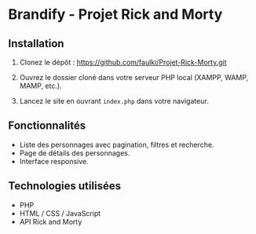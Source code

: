 # Brandify - Projet Rick and Morty

## Installation

1. Clonez le dépôt : https://github.com/faulki/Projet-Rick-Morty.git

2. Ouvrez le dossier cloné dans votre serveur PHP local (XAMPP, WAMP, MAMP, etc.).

3. Lancez le site en ouvrant `index.php` dans votre navigateur.

## Fonctionnalités

- Liste des personnages avec pagination, filtres et recherche.
- Page de détails des personnages.
- Interface responsive.

## Technologies utilisées

- PHP
- HTML / CSS / JavaScript
- API Rick and Morty
